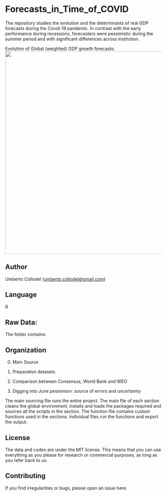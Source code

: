 # Forecasts_in_Time_of_COVID

The repository studies the evolution and the determinants of real GDP forecasts during the
Covid-19 pandemic. In contrast with the early performance during recessions, forecasters were pessimistic during the summer period and with significant differences across institution.

Evolution of Global (weighted) GDP growth forecasts:
<img src="https://user-images.githubusercontent.com/33840988/166447242-65311f24-37ab-42c8-b391-c0fa99c91a4b.png" width="650" />


## Author

Umberto Collodel (umberto.collodel@gmail.com) <br/>


## Language

R

## Raw Data:


The folder contains:


## Organization

0. Main Source

1. Preparation datasets

2. Comparison between Consensus, World Bank and WEO

3. Digging into June pessimism: source of errors and uncertainty

The main sourcing file runs the entire project.
The main file of each section cleans the global environment, installs and loads the packages required and sources all the scripts in the section. The function file contains custom functions used in the sections. Individual files run the functions and export the output.


## License

The data and codes are under the MIT license. This means that you can use everything as you please for research or commercial purposes, as long as you refer back to us.

## Contributing

If you find irregularities or bugs, please open an issue here.